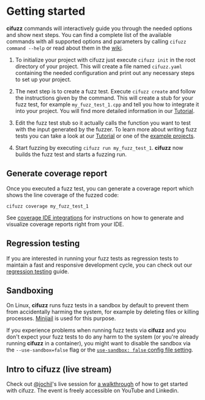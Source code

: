 # Getting started

**cifuzz** commands will interactively guide you through the needed
options and show next steps. You can find a complete list of the available
commands with all supported options and parameters by calling `cifuzz command
--help` or read about them in the
[wiki](https://github.com/CodeIntelligenceTesting/cifuzz/wiki/cifuzz).

1. To initialize your project with cifuzz just execute `cifuzz init` in the
   root directory of your project. This will create a file named `cifuzz.yaml`
   containing the needed configuration and print out any necessary steps to
   set up your project.

2. The next step is to create a fuzz test. Execute `cifuzz create` and follow
   the instructions given by the command. This will create a stub for your fuzz
   test, for example `my_fuzz_test_1.cpp` and tell you how to integrate it into
   your project. You will find more detailed information in our
   [Tutorial](How-To-Write-A-Fuzz-Test.md).

3. Edit the fuzz test stub so it actually calls the function you want to test
   with the input generated by the fuzzer. To learn more about writing fuzz
   tests you can take a look at our [Tutorial](How-To-Write-A-Fuzz-Test.md) or
   one of the [example projects](../examples).

4. Start fuzzing by executing `cifuzz run my_fuzz_test_1`. **cifuzz** now builds
   the fuzz test and starts a fuzzing run.

## Generate coverage report

Once you executed a fuzz test, you can generate a coverage report which shows
the line coverage of the fuzzed code:

    cifuzz coverage my_fuzz_test_1

See [coverage IDE integrations](Coverage-ide-integrations.md) for instructions
on how to generate and visualize coverage reports right from your IDE.

## Regression testing

If you are interested in running your fuzz tests as regression tests to maintain 
a fast and responsive development cycle, you can check out our 
[regression testing](Regression-Testing.md) guide.

## Sandboxing

On Linux, **cifuzz** runs fuzz tests in a sandbox by default to prevent them
from accidentally harming the system, for example by deleting files or killing
processes. [Minijail](https://google.github.io/minijail/minijail0.1.html) is
used for this purpose.

If you experience problems when running fuzz tests via **cifuzz** and you don't
expect your fuzz tests to do any harm to the system (or you're already running
**cifuzz** in a container), you might want to disable the sandbox via the
`--use-sandbox=false` flag or the [`use-sandbox: false` config file
setting](docs/Configuration.md#use-sandbox).

## Intro to cifuzz (live stream)

Check out [@jochil](https://github.com/jochil)'s live session for
[a walkthrough](https://www.code-intelligence.com/webinar/uncovering-hidden-bugs-and-vulnerabilities)
of how to get started with cifuzz. The event is freely accessible on YouTube
and Linkedin.

